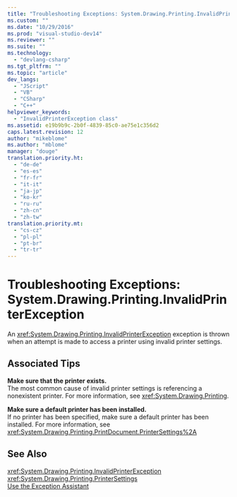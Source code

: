 ```yaml
---
title: "Troubleshooting Exceptions: System.Drawing.Printing.InvalidPrinterException | Microsoft Docs"
ms.custom: ""
ms.date: "10/29/2016"
ms.prod: "visual-studio-dev14"
ms.reviewer: ""
ms.suite: ""
ms.technology: 
  - "devlang-csharp"
ms.tgt_pltfrm: ""
ms.topic: "article"
dev_langs: 
  - "JScript"
  - "VB"
  - "CSharp"
  - "C++"
helpviewer_keywords: 
  - "InvalidPrinterException class"
ms.assetid: e19b9b9c-2b0f-4839-85c0-ae75e1c356d2
caps.latest.revision: 12
author: "mikeblome"
ms.author: "mblome"
manager: "douge"
translation.priority.ht: 
  - "de-de"
  - "es-es"
  - "fr-fr"
  - "it-it"
  - "ja-jp"
  - "ko-kr"
  - "ru-ru"
  - "zh-cn"
  - "zh-tw"
translation.priority.mt: 
  - "cs-cz"
  - "pl-pl"
  - "pt-br"
  - "tr-tr"
---
```

# Troubleshooting Exceptions: System.Drawing.Printing.InvalidPrinterException
An <xref:System.Drawing.Printing.InvalidPrinterException> exception is thrown when an attempt is made to access a printer using invalid printer settings.  
  
## Associated Tips  
 **Make sure that the printer exists.**  
 The most common cause of invalid printer settings is referencing a nonexistent printer. For more information, see <xref:System.Drawing.Printing>.  
  
 **Make sure a default printer has been installed.**  
 If no printer has been specified, make sure a default printer has been installed. For more information, see <xref:System.Drawing.Printing.PrintDocument.PrinterSettings%2A>  
  
## See Also  
 <xref:System.Drawing.Printing.InvalidPrinterException>   
 <xref:System.Drawing.Printing.PrinterSettings>   
 [Use the Exception Assistant](../Topic/How%20to:%20Use%20the%20Exception%20Assistant.md)